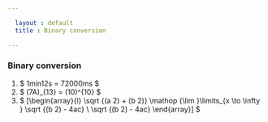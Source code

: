 ```yaml
---

  layout : default
  title : Binary conversion

---
```



### Binary conversion
1. $ 1min12s = 72000ms  $
7. $ (7A)_{13} = (10)^{10} $ 
8. $ [\begin{array}{l} \sqrt {(a 2) + (b 2)} \mathop {\lim }\limits_{x \to \infty } \sqrt {(b 2) - 4ac} \ \sqrt {(b 2) - 4ac} \end{array}] $


